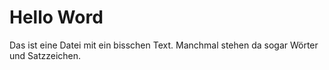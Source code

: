 # Hello Word
Das ist eine Datei mit ein bisschen Text.
Manchmal stehen da sogar Wörter und Satzzeichen.